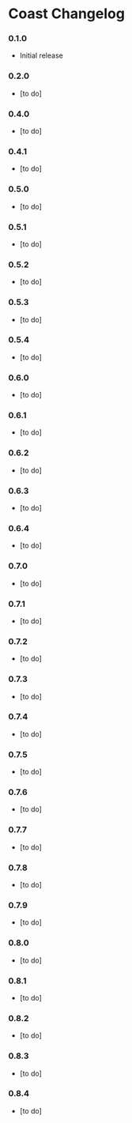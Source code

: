 # Coast Changelog

### 0.1.0

* Initial release

### 0.2.0

* [to do]

### 0.4.0

* [to do]

### 0.4.1

* [to do]

### 0.5.0

* [to do]

### 0.5.1

* [to do]

### 0.5.2

* [to do]

### 0.5.3

* [to do]

### 0.5.4

* [to do]

### 0.6.0

* [to do]

### 0.6.1

* [to do]

### 0.6.2

* [to do]

### 0.6.3

* [to do]

### 0.6.4

* [to do]

### 0.7.0

* [to do]

### 0.7.1

* [to do]

### 0.7.2

* [to do]

### 0.7.3

* [to do]

### 0.7.4

* [to do]

### 0.7.5

* [to do]

### 0.7.6

* [to do]

### 0.7.7

* [to do]

### 0.7.8

* [to do]

### 0.7.9

* [to do]

### 0.8.0

* [to do]

### 0.8.1

* [to do]

### 0.8.2

* [to do]

### 0.8.3

* [to do]

### 0.8.4

* [to do]